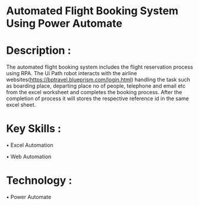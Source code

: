 # Automated Flight Booking System Using Power Automate
 

# Description :
The automated flight booking system includes the flight reservation process using RPA.
The Ui Path robot interacts with the airline websites(https://bptravel.blueprism.com/login.html) handling the task such as boarding
place, departing place no of people, telephone and email etc from the excel worksheet and completes the booking process.
After the completion of process it will stores the respective reference id in the same excel sheet.

# Key Skills : 

•	Excel Automation 

•	Web Automation

# Technology :

•	Power Automate
